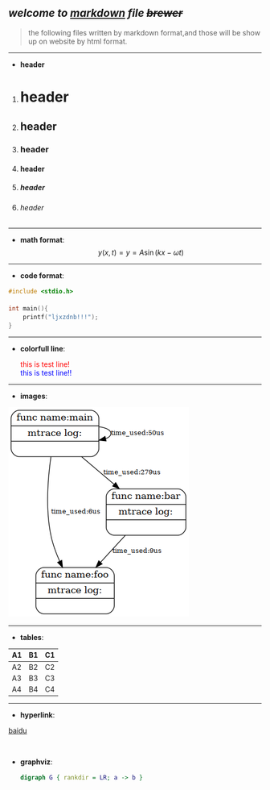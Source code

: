## *welcome to <u>markdown</u> file ~~brewer~~*

> the following files written by markdown format,and those will be show up on website by html format.

---

* **header**

1. # header

2. ## header

3. ### header

4. #### header

5. ##### header

6. ###### header

---

* **math format**:
  $$ y(x,t) = y = A \sin(kx - \omega t) $$

---

* **code format**:

```c
#include <stdio.h>

int main(){
    printf("ljxzdnb!!!");
}
```

---

* **colorfull line**:

  <font color='red'>this is test line!</font><br><font color='blue'>this is test line!!</font>

---

* **images**:

![](./graph.png)

---

* **tables**:

| A1   | B1   | C1   |
| ---- | ---- | ---- |
| A2   | B2   | C2   |
| A3   | B3   | C3   |
| A4   | B4   | C4   |

---

* **hyperlink**:

[baidu](www.baidu.com)



<br>

* **graphviz**:

  ```dot
  digraph G { rankdir = LR; a -> b }
  ```
  
  
  
  